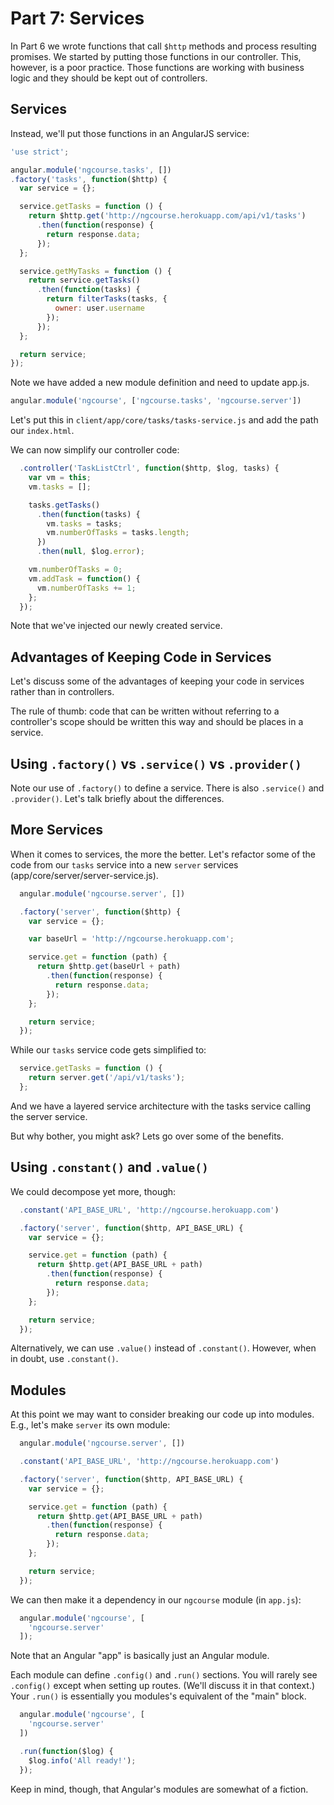 # Part 7: Services

In Part 6 we wrote functions that call `$http` methods and process resulting
promises. We started by putting those functions in our controller. This,
however, is a poor practice. Those functions are working with business logic
and they should be kept out of controllers.

## Services

Instead, we'll put those functions in an AngularJS service:

```javascript
'use strict';

angular.module('ngcourse.tasks', [])
.factory('tasks', function($http) {
  var service = {};

  service.getTasks = function () {
    return $http.get('http://ngcourse.herokuapp.com/api/v1/tasks')
      .then(function(response) {
        return response.data;
      });
  };

  service.getMyTasks = function () {
    return service.getTasks()
      .then(function(tasks) {
        return filterTasks(tasks, {
          owner: user.username
        });
      });
  };

  return service;
});
```

Note we have added a new module definition and need to update app.js.

```javascript
angular.module('ngcourse', ['ngcourse.tasks', 'ngcourse.server'])
```

Let's put this in `client/app/core/tasks/tasks-service.js` and add the path
our `index.html`.

We can now simplify our controller code:

```javascript
  .controller('TaskListCtrl', function($http, $log, tasks) {
    var vm = this;
    vm.tasks = [];

    tasks.getTasks()
      .then(function(tasks) {
        vm.tasks = tasks;
        vm.numberOfTasks = tasks.length;
      })
      .then(null, $log.error);

    vm.numberOfTasks = 0;
    vm.addTask = function() {
      vm.numberOfTasks += 1;
    };
  });
```

Note that we've injected our newly created service.

## Advantages of Keeping Code in Services

Let's discuss some of the advantages of keeping your code in services rather
than in controllers.

The rule of thumb: code that can be written without referring to a
controller's scope should be written this way and should be places in a
service.

## Using `.factory()` vs `.service()` vs `.provider()`

Note our use of `.factory()` to define a service. There is also `.service()`
and `.provider()`. Let's talk briefly about the differences.

## More Services

When it comes to services, the more the better. Let's refactor some of the
code from our `tasks` service into a new `server` services (app/core/server/server-service.js).

```javascript
  angular.module('ngcourse.server', [])

  .factory('server', function($http) {
    var service = {};

    var baseUrl = 'http://ngcourse.herokuapp.com';

    service.get = function (path) {
      return $http.get(baseUrl + path)
        .then(function(response) {
          return response.data;
        });
    };

    return service;
  });
```

While our `tasks` service code gets simplified to:

```javascript
  service.getTasks = function () {
    return server.get('/api/v1/tasks');
  };
```

And we have a layered service architecture with the tasks service calling the server service.

But why bother, you might ask? Lets go over some of the benefits.

## Using `.constant()` and `.value()`

We could decompose yet more, though:

```javascript
  .constant('API_BASE_URL', 'http://ngcourse.herokuapp.com')

  .factory('server', function($http, API_BASE_URL) {
    var service = {};

    service.get = function (path) {
      return $http.get(API_BASE_URL + path)
        .then(function(response) {
          return response.data;
        });
    };

    return service;
  });
```

Alternatively, we can use `.value()` instead of `.constant()`. However, when
in doubt, use `.constant()`.

## Modules

At this point we may want to consider breaking our code up into modules. E.g.,
let's make `server` its own module:

```javascript
  angular.module('ngcourse.server', [])

  .constant('API_BASE_URL', 'http://ngcourse.herokuapp.com')

  .factory('server', function($http, API_BASE_URL) {
    var service = {};

    service.get = function (path) {
      return $http.get(API_BASE_URL + path)
        .then(function(response) {
          return response.data;
        });
    };

    return service;
  });
```

We can then make it a dependency in our `ngcourse` module (in `app.js`):

```javascript
  angular.module('ngcourse', [
    'ngcourse.server'
  ]);
```

Note that an Angular "app" is basically just an Angular module.

Each module can define `.config()` and `.run()` sections. You will rarely see
`.config()` except when setting up routes. (We'll discuss it in that context.)
Your `.run()` is essentially you modules's equivalent of the "main" block.

```javascript
  angular.module('ngcourse', [
    'ngcourse.server'
  ])

  .run(function($log) {
    $log.info('All ready!');
  });
```

Keep in mind, though, that Angular's modules are somewhat of a fiction.